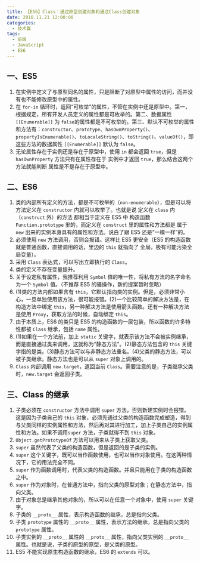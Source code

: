 ```yaml
---
title: 【ES6】Class：通过原型创建对象和通过Class创建对象
date: 2018.11.21 12:00:00
categories:
  - 技术篇
tags:
  - 前端
  - JavaScript
  - ES6
---
```


## 一、ES5
1. 在实例中定义了与原型同名的属性，只是阻断了对原型中属性的访问，而并没有也不能修改原型中的属性。
2. 在 `for-in` 循环时，返回“可枚举”的属性，不管在实例中还是原型中。第一，根据规定，所有开发人员定义的属性都是可枚举的。第二、数据属性 `[[Enumerable]]` 为 `false`的属性都是不可枚举的。第三、默认不可枚举的属性和方法有：`constructor`、`prototype`、`hasOwnProperty()`、`propertyIsEnumerable()`、`toLocaleString()`、`toString()`、`valueOf()`，即这些方法的数据属性 `[[Enumerable]]` 默认为 `false`。
3. 无论属性存在于实例还是存在于原型中，使用 `in` 都会返回 `true`，但是 `hasOwnProperty` 方法只有在属性存在于 实例中才返回 `true`，那么结合这两个方法就能判断 属性是不是存在于原型中。

## 二、ES6
1. 类的内部所有定义的方法，都是不可枚举的（`non-enumerable`），但是可以将方法定义在 `constructor` 内就可以枚举了。也就是说 定义在 `class` 内（`construct` 外）的方法 都相当于定义在 ES5 中 构造函数 `Function.prototype` 里的，而定义在 `construct` 里的属性和方法都是 属于 `new` 出来的实例本身具有的属性和方法。说白了跟 ES5 还是“一模一样”的。
2. 必须使用 `new` 方法调用，否则会报错。这样比 ES5 更安全（ES5 的构造函数就是普通函数，直接调用的话，里边的 `this` 就指向了 全局，极有可能污染全局变量）。
3. 采用 `Class` 表达式，可以写出立即执行的 `Class`。
4. 类的定义不存在变量提升。
5. 关于设定私有属性，我推荐利用 `Symbol` 值的唯一性，将私有方法的名字命名为一个 `Symbol` 值。（不推荐 ES5 的骚操作，新的提案暂时忽略）
6. (1)类的方法内部如果含有 `this`，它默认指向类的实例。但是，必须非常小心，一旦单独使用该方法，很可能报错。(2)一个比较简单的解决方法是，在构造方法中绑定 `this`，另一种解决方法是使用箭头函数。还有一种解决方法是使用 `Proxy`，获取方法的时候，自动绑定 `this`。
7. 由于本质上，ES6 的类只是 ES5 的构造函数的一层包装，所以函数的许多特性都被 `Class` 继承，包括 `name` 属性。
8. (1)如果在一个方法前，加上 `static` 关键字，就表示该方法不会被实例继承，而是直接通过类来调用，这就称为“静态方法”。(2)静态方法包含的 `this` 关键字指的是类。(3)静态方法可以与非静态方法重名。(4)父类的静态方法，可以被子类继承。静态方法也是可以从 `super` 对象上调用的。
9. `Class` 内部调用 `new.target`，返回当前 `Class`。需要注意的是，子类继承父类时，`new.target` 会返回子类。

## 三、Class 的继承
1. 子类必须在 `constructor` 方法中调用 `super` 方法，否则新建实例时会报错。这是因为子类自己的 `this` 对象，必须先通过父类的构造函数完成塑造，得到与父类同样的实例属性和方法，然后再对其进行加工，加上子类自己的实例属性和方法。如果不调用`super` 方法，子类就得不到 `this` 对象。
2. `Object.getPrototypeOf` 方法可以用来从子类上获取父类。
3. `super` 虽然代表了父类的构造函数，但是返回的是子类的实例。
4. `super` 这个关键字，既可以当作函数使用，也可以当作对象使用。在这两种情况下，它的用法完全不同。
5. `super` 作为函数调用时，代表父类的构造函数。并且只能用在子类的构造函数之中。
6. `super` 作为对象时，在普通方法中，指向父类的原型对象；在静态方法中，指向父类。
7. 由于对象总是继承其他对象的，所以可以在任意一个对象中，使用 `super` 关键字。
8. 子类的 `__proto__` 属性，表示构造函数的继承，总是指向父类。
9. 子类 `prototype` 属性的 `__proto__` 属性，表示方法的继承，总是指向父类的 `prototype` 属性。
10. 子类实例的 `__proto__` 属性的 `__proto__` 属性，指向父类实例的 `__proto__` 属性。也就是说，子类的原型的原型，是父类的原型。
11. ES5 不能实现原生构造函数的继承，ES6 的 `extends` 可以。